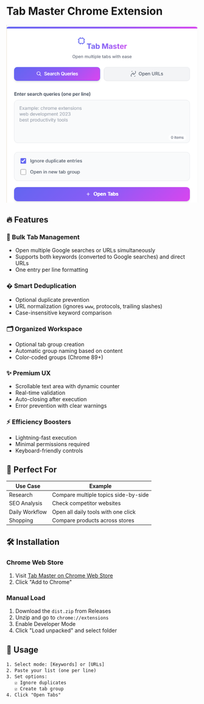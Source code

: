# Tab Master Chrome Extension

![Extension Screenshot](./Tab-Master/screenshot.png)

## 🔥 Features

### 🚀 Bulk Tab Management
- Open multiple Google searches or URLs simultaneously
- Supports both keywords (converted to Google searches) and direct URLs
- One entry per line formatting

### � Smart Deduplication
- Optional duplicate prevention
- URL normalization (ignores `www`, protocols, trailing slashes)
- Case-insensitive keyword comparison

### 🗂️ Organized Workspace
- Optional tab group creation
- Automatic group naming based on content
- Color-coded groups (Chrome 89+)

### ✨ Premium UX
- Scrollable text area with dynamic counter
- Real-time validation
- Auto-closing after execution
- Error prevention with clear warnings

### ⚡ Efficiency Boosters
- Lightning-fast execution
- Minimal permissions required
- Keyboard-friendly controls

## 🎯 Perfect For

| Use Case | Example |
|----------|---------|
| Research | Compare multiple topics side-by-side |
| SEO Analysis | Check competitor websites |
| Daily Workflow | Open all daily tools with one click |
| Shopping | Compare products across stores |

## 🛠️ Installation

### Chrome Web Store
1. Visit [Tab Master on Chrome Web Store](#)
2. Click "Add to Chrome"

### Manual Load
1. Download the `dist.zip` from Releases
2. Unzip and go to `chrome://extensions`
3. Enable Developer Mode
4. Click "Load unpacked" and select folder

## 🚦 Usage

```text
1. Select mode: [Keywords] or [URLs]
2. Paste your list (one per line)
3. Set options:
   ☑ Ignore duplicates
   ☑ Create tab group
4. Click "Open Tabs"
